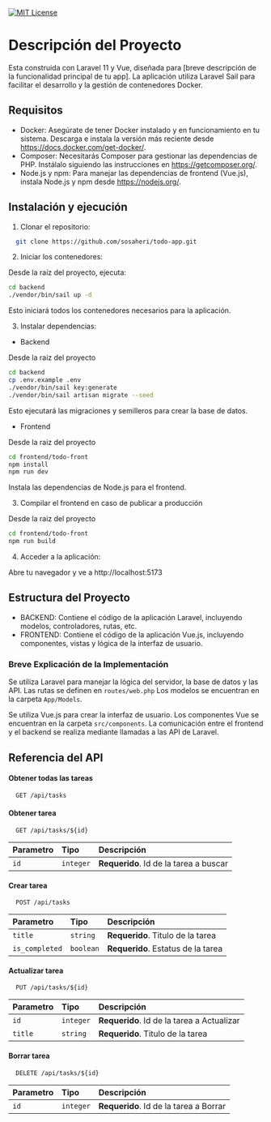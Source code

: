 [![MIT License](https://img.shields.io/badge/License-MIT-green.svg)](https://choosealicense.com/licenses/mit/) 

# Descripción del Proyecto

Esta construida con Laravel 11 y Vue, diseñada para [breve descripción de la funcionalidad principal de tu app]. La aplicación utiliza Laravel Sail para facilitar el desarrollo y la gestión de contenedores Docker.

## Requisitos

- Docker: Asegúrate de tener Docker instalado y en funcionamiento en tu sistema. Descarga e instala la versión más reciente desde https://docs.docker.com/get-docker/.
- Composer: Necesitarás Composer para gestionar las dependencias de PHP. Instálalo siguiendo las instrucciones en https://getcomposer.org/.
- Node.js y npm: Para manejar las dependencias de frontend (Vue.js), instala Node.js y npm desde https://nodejs.org/.

## Instalación y ejecución

1. Clonar el repositorio:

```bash
  git clone https://github.com/sosaheri/todo-app.git
```

2. Iniciar los contenedores:

Desde la raíz del proyecto, ejecuta:

```bash
cd backend
./vendor/bin/sail up -d
```
Esto iniciará todos los contenedores necesarios para la aplicación.

3. Instalar dependencias:

- Backend

Desde la raiz del proyecto

```bash
cd backend
cp .env.example .env
./vendor/bin/sail key:generate
./vendor/bin/sail artisan migrate --seed
```
Esto ejecutará las migraciones y semilleros para crear la base de datos.


- Frontend

Desde la raiz del proyecto

```bash
cd frontend/todo-front
npm install
npm run dev
```
Instala las dependencias de Node.js para el frontend.

3. Compilar el frontend en caso de publicar a producción

Desde la raiz del proyecto

```bash
cd frontend/todo-front
npm run build
```

4. Acceder a la aplicación:

Abre tu navegador y ve a http://localhost:5173


## Estructura del Proyecto

- BACKEND: Contiene el código de la aplicación Laravel, incluyendo modelos, controladores, rutas, etc.
- FRONTEND: Contiene el código de la aplicación Vue.js, incluyendo componentes, vistas y lógica de la interfaz de usuario.

### Breve Explicación de la Implementación

Se utiliza Laravel para manejar la lógica del servidor, la base de datos y las API. Las rutas se definen en ```routes/web.php``` Los modelos se encuentran en la carpeta ```App/Models```.

Se utiliza Vue.js para crear la interfaz de usuario. Los componentes Vue se encuentran en la carpeta ```src/components```. La comunicación entre el frontend y el backend se realiza mediante llamadas a las API de Laravel.

## Referencia del API

#### Obtener todas las tareas

```http
  GET /api/tasks
```


#### Obtener tarea

```http
  GET /api/tasks/${id}
```

| Parametro | Tipo     | Descripción                       |
| :-------- | :------- | :-------------------------------- |
| `id`      | `integer` | **Requerido**. Id de la tarea a buscar |

#### Crear tarea

```http
  POST /api/tasks
```

| Parametro | Tipo     | Descripción                        |
| :-------- | :------- | :-------------------------------- |
| `title`      | `string` | **Requerido**. Titulo de la tarea |
| `is_completed`      | `boolean` | **Requerido**. Estatus de la tarea |

#### Actualizar tarea

```http
  PUT /api/tasks/${id}
```

| Parametro | Tipo     | Descripción                       |
| :-------- | :------- | :-------------------------------- |
| `id`      | `integer` | **Requerido**. Id de la tarea a Actualizar |
| `title`      | `string` | **Requerido**. Titulo de la tarea |

#### Borrar tarea

```http
  DELETE /api/tasks/${id}
```

| Parametro | Tipo     | Descripción                       |
| :-------- | :------- | :-------------------------------- |
| `id`      | `integer` | **Requerido**. Id de la tarea a Borrar |




 






